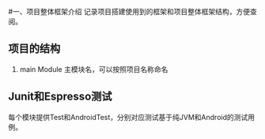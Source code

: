 #一、项目整体框架介绍
记录项目搭建使用到的框架和项目整体框架结构，方便查阅。

## 项目的结构
1. main Module
主模块名，可以按照项目名称命名




## Junit和Espresso测试
每个模块提供Test和AndroidTest，分别对应测试基于纯JVM和Android的测试用例。

